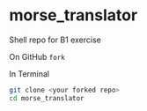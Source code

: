 # morse_translator
Shell repo for B1 exercise

On GitHub
`fork`

In Terminal 

```bash
git clone <your forked repo>
cd morse_translator
```
